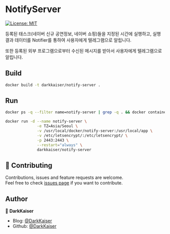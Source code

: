 # NotifyServer

<a href="https://github.com/DarkKaiser/notify-server/LICENSE">
  <img alt="License: MIT" src="https://img.shields.io/badge/license-MIT-yellow.svg" target="_blank" />
</a>

등록된 태스크(네이버 신규 공연정보, 네이버 쇼핑)들을 지정된 시간에 실행하고, 실행 결과 데이터를 Notifier를 통하여 사용자에게 텔레그램으로 알립니다.

또한 등록된 외부 프로그램으로부터 수신된 메시지를 받아서 사용자에게 텔레그램으로 알립니다.

## Build

```bash
docker build -t darkkaiser/notify-server .
```

## Run

```bash
docker ps -q --filter name=notify-server | grep -q . && docker container stop notify-server && docker container rm notify-server

docker run -d --name notify-server \
              -e TZ=Asia/Seoul \
              -v /usr/local/docker/notify-server:/usr/local/app \
              -v /etc/letsencrypt/:/etc/letsencrypt/ \
              -p 2443:2443 \
              --restart="always" \
              darkkaiser/notify-server
```

## 🤝 Contributing

Contributions, issues and feature requests are welcome.<br />
Feel free to check [issues page](https://github.com/DarkKaiser/notify-server/issues) if you want to contribute.

## Author

👤 **DarkKaiser**

- Blog: [@DarkKaiser](http://www.darkkaiser.com)
- Github: [@DarkKaiser](https://github.com/DarkKaiser)
